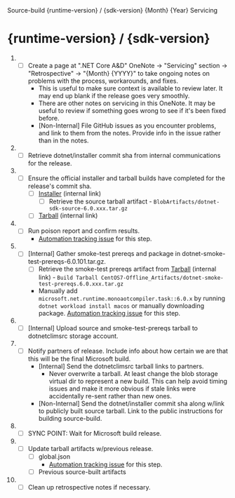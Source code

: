 <!--
  .NET 6.0 Release Checklist

  To start the checklist for a new release:
  - If it's an internal release, open a new issue in dotnet/core-eng (private repo).
    - Otherwise, open a new issue in dotnet/source-build.
  - Delete lines starting with [Internal] if running a non-internal release.
  - Delete lines starting with [Non-Internal] if running an internal release.
-->

<!-- Issue Title: --> Source-build {runtime-version} / {sdk-version} {Month} {Year} Servicing

# {runtime-version} / {sdk-version}

1. - [ ] Create a page at ".NET Core A&D" OneNote -> "Servicing" section -> "Retrospective" -> "{Month} {YYYY}" to take ongoing notes on problems with the process, workarounds, and fixes.
      - This is useful to make sure context is available to review later. It may end up blank if the release goes very smoothly.
      - There are other notes on servicing in this OneNote. It may be useful to review if something goes wrong to see if it's been fixed before.
      - [Non-Internal] File GitHub issues as you encounter problems, and link to them from the notes. Provide info in the issue rather than in the notes.
1. - [ ] Retrieve dotnet/installer commit sha from internal communications for the release.
1. - [ ] Ensure the official installer and tarball builds have completed for the release's commit sha.
     - [ ] [Installer](https://dev.azure.com/dnceng/internal/_build?definitionId=286) (internal link)
       - [ ] Retrieve the source tarball artifact - `BlobArtifacts/dotnet-sdk-source-6.0.xxx.tar.gz`
     - [ ] [Tarball](https://dev.azure.com/dnceng/internal/_build?definitionId=1011) (internal link)
1. - [ ] Run poison report and confirm results.
     - [Automation tracking issue](https://github.com/dotnet/source-build/issues/2652) for this step.
1. - [ ] [Internal] Gather smoke-test prereqs and package in dotnet-smoke-test-prereqs-6.0.101.tar.gz.
     - [ ] Retrieve the smoke-test prereqs artifact from [Tarball](https://dev.azure.com/dnceng/internal/_build?definitionId=1011) (internal link) - `Build Tarball CentOS7-Offline_Artifacts/dotnet-smoke-test-prereqs.6.0.xxx.tar.gz`
     - Manually add `microsoft.net.runtime.monoaotcompiler.task::6.0.x` by running `dotnet workload install macos` or manually downloading package. [Automation tracking issue](https://github.com/dotnet/source-build/issues/2774) for this step.
1. - [ ] [Internal] Upload source and smoke-test-prereqs tarball to dotnetclimsrc storage account.
1. - [ ] Notify partners of release.  Include info about how certain we are that this will be the final Microsoft build.
     - [Internal] Send the dotnetclimsrc tarball links to partners.
         - Never overwrite a tarball. At least change the blob storage virtual dir to represent a new build. This can help avoid timing issues and make it more obvious if stale links were accidentally re-sent rather than new ones.
     - [Non-Internal] Send the dotnet/installer commit sha along w/link to publicly built source tarball.  Link to the public instructions for building source-build.
1. - [ ] SYNC POINT: Wait for Microsoft build release.
1. - [ ] Update tarball artifacts w/previous release.
     - [ ] global.json
       - [Automation tracking issue](https://github.com/dotnet/source-build/issues/2632) for this step.
     - [ ] Previous source-built artifacts
1. - [ ] Clean up retrospective notes if necessary.
